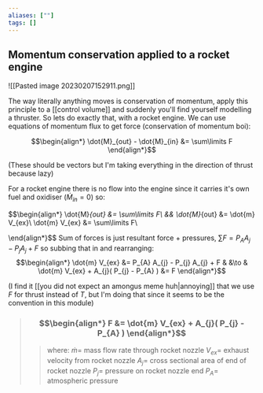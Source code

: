 ```yaml
---
aliases: [""]
tags: []
---
```


## Momentum conservation applied to a rocket engine

![[Pasted image 20230207152911.png]]

The way literally anything moves is conservation of momentum, apply this principle to a [[control volume]] and suddenly you'll find yourself modelling a thruster. So lets do exactly that, with a rocket engine. We can use equations of momentum flux to get force (conservation of momentum boi):

$$\begin{align*}
\dot{M}_{out} - \dot{M}_{in} &= \sum\limits F
\end{align*}$$

(These should be vectors but I'm taking everything in the direction of thrust because lazy)

For a rocket engine there is no flow into the engine since it carries it's own fuel and oxidiser ($\dot{M}_{in}=0$) so:

$$\begin{align*}
\dot{M}_{out} &= \sum\limits F\\
&& \dot{M}_{out} &= \dot{m} V_{ex}\\
\dot{m} V_{ex} &= \sum\limits F\\

\end{align*}$$
Sum of forces is just resultant force + pressures, $\sum\limits F=  P_{A} A_{j} - P_{j} A_{j} + F$ so subbing that in and rearranging:
$$\begin{align*}
\dot{m} V_{ex} &= P_{A} A_{j} - P_{j} A_{j} + F & &\to &  \dot{m} V_{ex} + A_{j}( P_{j} - P_{A} ) &= F
\end{align*}$$

(I find it [[you did not expect an amongus meme huh|annoying]] that we use $F$ for thrust instead of $T$, but I'm doing that since it seems to be the convention in this module)

> ### $$\begin{align*}  F &=  \dot{m} V_{ex} + A_{j}( P_{j} - P_{A} )  \end{align*}$$
>> where:
>> $\dot{m}=$  mass flow rate through rocket nozzle
>> $V_{ex}=$ exhaust velocity from rocket nozzle
>> $A_{j}=$ cross sectional area of end of rocket nozzle
>> $P_{j}=$ pressure on rocket nozzle end
>> $P_{A}=$ atmospheric pressure
